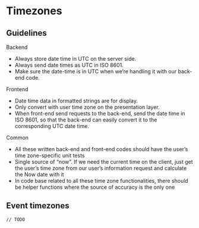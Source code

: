 # Timezones

## Guidelines

Backend

- Always store date time in UTC on the server side.
- Always send date times as UTC in ISO 8601.
- Make sure the date-time is in UTC when we’re handling it with our back-end code.

Frontend

- Date time data in formatted strings are for display.
- Only convert with user time zone on the presentation layer.
- When front-end send requests to the back-end, send the date time in ISO 8601, so that the back-end can easily convert it to the corresponding UTC date time.

Common

- All these written back-end and front-end codes should have the user’s time zone-specific unit tests
- Single source of “now”. If we need the current time on the client, just get the user’s time zone from our user’s information request and calculate the Now date with it
- In code base related to all these time zone functionalities, there should be helper functions where the source of accuracy is the only one

## Event timezones

`// TODO`

